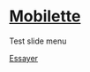# [Mobilette](https://ccpfa2.github.io/mobilette/#5/46.500/2.340)
Test slide menu

[Essayer](https://ccpfa2.github.io/mobilette/#5/46.500/2.340)
